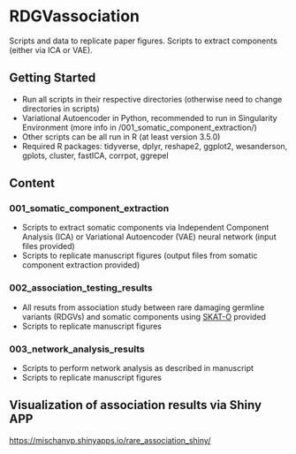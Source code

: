 # RDGVassociation
Scripts and data to replicate paper figures.
Scripts to extract components (either via ICA or VAE).

## Getting Started
* Run all scripts in their respective directories (otherwise need to change directories in scripts)
* Variational Autoencoder in Python, recommended to run in Singularity Environment (more info in /001_somatic_component_extraction/)
* Other scripts can be all run in R (at least version 3.5.0)
* Required R packages: tidyverse, dplyr, reshape2, ggplot2, wesanderson, gplots, cluster, fastICA, corrpot, ggrepel

## Content
### 001_somatic_component_extraction
* Scripts to extract somatic components via Independent Component Analysis (ICA) or Variational Autoencoder (VAE) neural network (input files provided)
* Scripts to replicate manuscript figures (output files from somatic component extraction provided)

### 002_association_testing_results
* All resuts from association study between rare damaging germline variants (RDGVs) and somatic components using [SKAT-O](https://www.cell.com/ajhg/fulltext/S0002-9297(12)00316-3) provided
* Scripts to replicate manuscript figures

### 003_network_analysis_results
* Scripts to perform network analysis as described in manuscript
* Scripts to replicate manuscript figures

## Visualization of association results via Shiny APP
https://mischanvp.shinyapps.io/rare_association_shiny/


